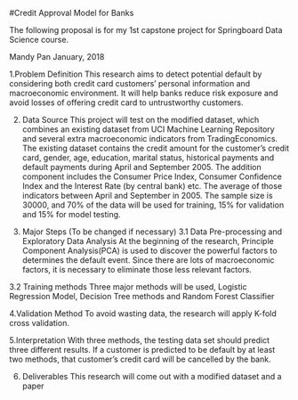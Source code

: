 #Credit Approval Model for Banks

The following proposal is for my 1st capstone project for Springboard Data Science course.
 
Mandy Pan
January, 2018

1.Problem Definition
This research aims to detect potential default by considering both credit card customers’ personal information and macroeconomic environment. It will help banks reduce risk exposure and avoid losses of offering credit card to untrustworthy customers.

2. Data Source
This project will test on the modified dataset, which combines an existing dataset from UCI Machine Learning Repository and several extra macroeconomic indicators from TradingEconomics. The existing dataset contains the credit amount for the customer’s credit card, gender, age, education, marital status, historical payments and default payments during April and September 2005. The addition component includes the Consumer Price Index, Consumer Confidence Index and the Interest Rate (by central bank) etc. The average of those indicators between April and September in 2005.  The sample size is 30000, and 70% of the data will be used for training, 15% for validation and 15% for model testing. 

3. Major Steps (To be changed if necessary)
3.1 Data Pre-processing and Exploratory Data Analysis 
At the beginning of the research, Principle Component Analysis(PCA) is used to discover the powerful factors to determines the default event.  Since there are lots of macroeconomic factors, it is necessary to eliminate those less relevant factors.

3.2 Training methods
Three major methods will be used, Logistic Regression Model, Decision Tree methods and Random Forest Classifier

4.Validation Method
To avoid wasting data, the research will apply K-fold cross validation.  

5.Interpretation
With three methods, the testing data set should predict three different results. If a customer is predicted to be default by at least two methods, that customer’s credit card will be cancelled by the bank.

6. Deliverables
This research will come out with a modified dataset and a paper 
